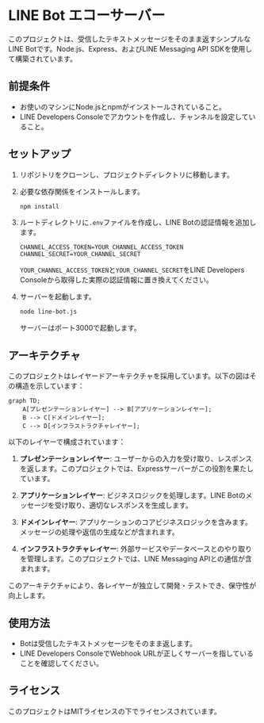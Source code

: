 # LINE Bot エコーサーバー

このプロジェクトは、受信したテキストメッセージをそのまま返すシンプルなLINE Botです。Node.js、Express、およびLINE Messaging API SDKを使用して構築されています。

## 前提条件

- お使いのマシンにNode.jsとnpmがインストールされていること。
- LINE Developers Consoleでアカウントを作成し、チャンネルを設定していること。

## セットアップ

1. リポジトリをクローンし、プロジェクトディレクトリに移動します。

2. 必要な依存関係をインストールします。

   ```bash
   npm install
   ```

3. ルートディレクトリに`.env`ファイルを作成し、LINE Botの認証情報を追加します。

   ```plaintext
   CHANNEL_ACCESS_TOKEN=YOUR_CHANNEL_ACCESS_TOKEN
   CHANNEL_SECRET=YOUR_CHANNEL_SECRET
   ```

   `YOUR_CHANNEL_ACCESS_TOKEN`と`YOUR_CHANNEL_SECRET`をLINE Developers Consoleから取得した実際の認証情報に置き換えてください。

4. サーバーを起動します。

   ```bash
   node line-bot.js
   ```

   サーバーはポート3000で起動します。

## アーキテクチャ

このプロジェクトはレイヤードアーキテクチャを採用しています。以下の図はその構造を示しています：

```mermaid
graph TD;
    A[プレゼンテーションレイヤー] --> B[アプリケーションレイヤー];
    B --> C[ドメインレイヤー];
    C --> D[インフラストラクチャレイヤー];
```

以下のレイヤーで構成されています：

1. **プレゼンテーションレイヤー**: ユーザーからの入力を受け取り、レスポンスを返します。このプロジェクトでは、Expressサーバーがこの役割を果たしています。

2. **アプリケーションレイヤー**: ビジネスロジックを処理します。LINE Botのメッセージを受け取り、適切なレスポンスを生成します。

3. **ドメインレイヤー**: アプリケーションのコアビジネスロジックを含みます。メッセージの処理や返信の生成などが含まれます。

4. **インフラストラクチャレイヤー**: 外部サービスやデータベースとのやり取りを管理します。このプロジェクトでは、LINE Messaging APIとの通信が含まれます。

このアーキテクチャにより、各レイヤーが独立して開発・テストでき、保守性が向上します。

## 使用方法

- Botは受信したテキストメッセージをそのまま返します。
- LINE Developers ConsoleでWebhook URLが正しくサーバーを指していることを確認してください。

## ライセンス

このプロジェクトはMITライセンスの下でライセンスされています。
